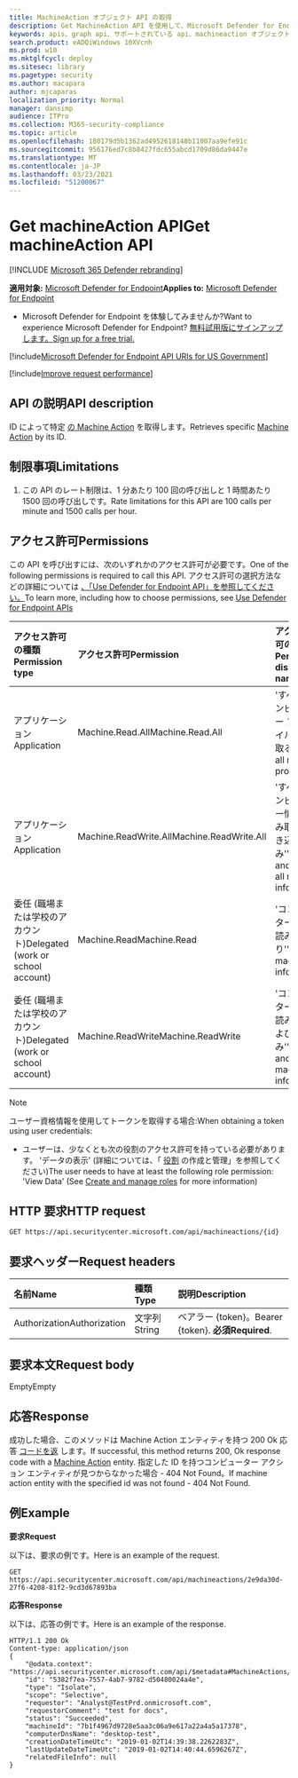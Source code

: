 ```yaml
---
title: MachineAction オブジェクト API の取得
description: Get MachineAction API を使用して、Microsoft Defender for Endpoint の ID で特定の Machine Action を取得する方法について説明します。
keywords: apis、graph api、サポートされている api、machineaction オブジェクト
search.product: eADQiWindows 10XVcnh
ms.prod: w10
ms.mktglfcycl: deploy
ms.sitesec: library
ms.pagetype: security
ms.author: macapara
author: mjcaparas
localization_priority: Normal
manager: dansimp
audience: ITPro
ms.collection: M365-security-compliance
ms.topic: article
ms.openlocfilehash: 180179d5b1362ad4952618148b11007aa9efe91c
ms.sourcegitcommit: 956176ed7c8b8427fdc655abcd1709d86da9447e
ms.translationtype: MT
ms.contentlocale: ja-JP
ms.lasthandoff: 03/23/2021
ms.locfileid: "51200067"
---
```

# <a name="get-machineaction-api"></a><span data-ttu-id="ada43-104">Get machineAction API</span><span class="sxs-lookup"><span data-stu-id="ada43-104">Get machineAction API</span></span>

[!INCLUDE [Microsoft 365 Defender rebranding](../../includes/microsoft-defender.md)]

<span data-ttu-id="ada43-105">**適用対象:** [Microsoft Defender for Endpoint](https://go.microsoft.com/fwlink/?linkid=2154037)</span><span class="sxs-lookup"><span data-stu-id="ada43-105">**Applies to:** [Microsoft Defender for Endpoint](https://go.microsoft.com/fwlink/?linkid=2154037)</span></span>

- <span data-ttu-id="ada43-106">Microsoft Defender for Endpoint を体験してみませんか?</span><span class="sxs-lookup"><span data-stu-id="ada43-106">Want to experience Microsoft Defender for Endpoint?</span></span> [<span data-ttu-id="ada43-107">無料試用版にサインアップします。</span><span class="sxs-lookup"><span data-stu-id="ada43-107">Sign up for a free trial.</span></span>](https://www.microsoft.com/microsoft-365/windows/microsoft-defender-atp?ocid=docs-wdatp-exposedapis-abovefoldlink) 

[!include[Microsoft Defender for Endpoint API URIs for US Government](../../includes/microsoft-defender-api-usgov.md)]

[!include[Improve request performance](../../includes/improve-request-performance.md)]


## <a name="api-description"></a><span data-ttu-id="ada43-108">API の説明</span><span class="sxs-lookup"><span data-stu-id="ada43-108">API description</span></span>
<span data-ttu-id="ada43-109">ID によって特定 [の Machine Action](machineaction.md) を取得します。</span><span class="sxs-lookup"><span data-stu-id="ada43-109">Retrieves specific [Machine Action](machineaction.md) by its ID.</span></span>


## <a name="limitations"></a><span data-ttu-id="ada43-110">制限事項</span><span class="sxs-lookup"><span data-stu-id="ada43-110">Limitations</span></span>
1. <span data-ttu-id="ada43-111">この API のレート制限は、1 分あたり 100 回の呼び出しと 1 時間あたり 1500 回の呼び出しです。</span><span class="sxs-lookup"><span data-stu-id="ada43-111">Rate limitations for this API are 100 calls per minute and 1500 calls per hour.</span></span>


## <a name="permissions"></a><span data-ttu-id="ada43-112">アクセス許可</span><span class="sxs-lookup"><span data-stu-id="ada43-112">Permissions</span></span>
<span data-ttu-id="ada43-113">この API を呼び出すには、次のいずれかのアクセス許可が必要です。</span><span class="sxs-lookup"><span data-stu-id="ada43-113">One of the following permissions is required to call this API.</span></span> <span data-ttu-id="ada43-114">アクセス許可の選択方法などの詳細については [、「Use Defender for Endpoint API」を参照してください。](apis-intro.md)</span><span class="sxs-lookup"><span data-stu-id="ada43-114">To learn more, including how to choose permissions, see [Use Defender for Endpoint APIs](apis-intro.md)</span></span>

<span data-ttu-id="ada43-115">アクセス許可の種類</span><span class="sxs-lookup"><span data-stu-id="ada43-115">Permission type</span></span> |   <span data-ttu-id="ada43-116">アクセス許可</span><span class="sxs-lookup"><span data-stu-id="ada43-116">Permission</span></span>  |   <span data-ttu-id="ada43-117">アクセス許可の表示名</span><span class="sxs-lookup"><span data-stu-id="ada43-117">Permission display name</span></span>
:---|:---|:---
<span data-ttu-id="ada43-118">アプリケーション</span><span class="sxs-lookup"><span data-stu-id="ada43-118">Application</span></span> |   <span data-ttu-id="ada43-119">Machine.Read.All</span><span class="sxs-lookup"><span data-stu-id="ada43-119">Machine.Read.All</span></span> |  <span data-ttu-id="ada43-120">'すべてのコンピューター プロファイルを読み取る'</span><span class="sxs-lookup"><span data-stu-id="ada43-120">'Read all machine profiles'</span></span>
<span data-ttu-id="ada43-121">アプリケーション</span><span class="sxs-lookup"><span data-stu-id="ada43-121">Application</span></span> |   <span data-ttu-id="ada43-122">Machine.ReadWrite.All</span><span class="sxs-lookup"><span data-stu-id="ada43-122">Machine.ReadWrite.All</span></span> | <span data-ttu-id="ada43-123">'すべてのコンピューター情報の読み取りと書き込み'</span><span class="sxs-lookup"><span data-stu-id="ada43-123">'Read and write all machine information'</span></span>
<span data-ttu-id="ada43-124">委任 (職場または学校のアカウント)</span><span class="sxs-lookup"><span data-stu-id="ada43-124">Delegated (work or school account)</span></span> | <span data-ttu-id="ada43-125">Machine.Read</span><span class="sxs-lookup"><span data-stu-id="ada43-125">Machine.Read</span></span> | <span data-ttu-id="ada43-126">'コンピューター情報の読み取り'</span><span class="sxs-lookup"><span data-stu-id="ada43-126">'Read machine information'</span></span>
<span data-ttu-id="ada43-127">委任 (職場または学校のアカウント)</span><span class="sxs-lookup"><span data-stu-id="ada43-127">Delegated (work or school account)</span></span> | <span data-ttu-id="ada43-128">Machine.ReadWrite</span><span class="sxs-lookup"><span data-stu-id="ada43-128">Machine.ReadWrite</span></span> | <span data-ttu-id="ada43-129">'コンピューター情報の読み取りおよび書き込み'</span><span class="sxs-lookup"><span data-stu-id="ada43-129">'Read and write machine information'</span></span>

>[!Note]
> <span data-ttu-id="ada43-130">ユーザー資格情報を使用してトークンを取得する場合:</span><span class="sxs-lookup"><span data-stu-id="ada43-130">When obtaining a token using user credentials:</span></span>
>- <span data-ttu-id="ada43-131">ユーザーは、少なくとも次の役割のアクセス許可を持っている必要があります。 'データの表示' (詳細については、「 [役割](user-roles.md) の作成と管理」を参照してください)</span><span class="sxs-lookup"><span data-stu-id="ada43-131">The user needs to have at least the following role permission: 'View Data' (See [Create and manage roles](user-roles.md) for more information)</span></span>

## <a name="http-request"></a><span data-ttu-id="ada43-132">HTTP 要求</span><span class="sxs-lookup"><span data-stu-id="ada43-132">HTTP request</span></span>
```
GET https://api.securitycenter.microsoft.com/api/machineactions/{id}
```

## <a name="request-headers"></a><span data-ttu-id="ada43-133">要求ヘッダー</span><span class="sxs-lookup"><span data-stu-id="ada43-133">Request headers</span></span>

<span data-ttu-id="ada43-134">名前</span><span class="sxs-lookup"><span data-stu-id="ada43-134">Name</span></span> | <span data-ttu-id="ada43-135">種類</span><span class="sxs-lookup"><span data-stu-id="ada43-135">Type</span></span> | <span data-ttu-id="ada43-136">説明</span><span class="sxs-lookup"><span data-stu-id="ada43-136">Description</span></span>
:---|:---|:---
<span data-ttu-id="ada43-137">Authorization</span><span class="sxs-lookup"><span data-stu-id="ada43-137">Authorization</span></span> | <span data-ttu-id="ada43-138">文字列</span><span class="sxs-lookup"><span data-stu-id="ada43-138">String</span></span> | <span data-ttu-id="ada43-139">ベアラー {token}。</span><span class="sxs-lookup"><span data-stu-id="ada43-139">Bearer {token}.</span></span> <span data-ttu-id="ada43-140">**必須**</span><span class="sxs-lookup"><span data-stu-id="ada43-140">**Required**.</span></span>


## <a name="request-body"></a><span data-ttu-id="ada43-141">要求本文</span><span class="sxs-lookup"><span data-stu-id="ada43-141">Request body</span></span>
<span data-ttu-id="ada43-142">Empty</span><span class="sxs-lookup"><span data-stu-id="ada43-142">Empty</span></span>

## <a name="response"></a><span data-ttu-id="ada43-143">応答</span><span class="sxs-lookup"><span data-stu-id="ada43-143">Response</span></span>
<span data-ttu-id="ada43-144">成功した場合、このメソッドは Machine Action エンティティを持つ 200 Ok 応答 [コードを返](machineaction.md) します。</span><span class="sxs-lookup"><span data-stu-id="ada43-144">If successful, this method returns 200, Ok response code with a [Machine Action](machineaction.md) entity.</span></span> <span data-ttu-id="ada43-145">指定した ID を持つコンピューター アクション エンティティが見つからなかった場合 - 404 Not Found。</span><span class="sxs-lookup"><span data-stu-id="ada43-145">If machine action entity with the specified id was not found - 404 Not Found.</span></span>

## <a name="example"></a><span data-ttu-id="ada43-146">例</span><span class="sxs-lookup"><span data-stu-id="ada43-146">Example</span></span>

<span data-ttu-id="ada43-147">**要求**</span><span class="sxs-lookup"><span data-stu-id="ada43-147">**Request**</span></span>

<span data-ttu-id="ada43-148">以下は、要求の例です。</span><span class="sxs-lookup"><span data-stu-id="ada43-148">Here is an example of the request.</span></span>

```
GET https://api.securitycenter.microsoft.com/api/machineactions/2e9da30d-27f6-4208-81f2-9cd3d67893ba
```

<span data-ttu-id="ada43-149">**応答**</span><span class="sxs-lookup"><span data-stu-id="ada43-149">**Response**</span></span>

<span data-ttu-id="ada43-150">以下は、応答の例です。</span><span class="sxs-lookup"><span data-stu-id="ada43-150">Here is an example of the response.</span></span>


```
HTTP/1.1 200 Ok
Content-type: application/json
{
    "@odata.context": "https://api.securitycenter.microsoft.com/api/$metadata#MachineActions/$entity",
    "id": "5382f7ea-7557-4ab7-9782-d50480024a4e",
    "type": "Isolate",
    "scope": "Selective",
    "requestor": "Analyst@TestPrd.onmicrosoft.com",
    "requestorComment": "test for docs",
    "status": "Succeeded",
    "machineId": "7b1f4967d9728e5aa3c06a9e617a22a4a5a17378",
    "computerDnsName": "desktop-test",
    "creationDateTimeUtc": "2019-01-02T14:39:38.2262283Z",
    "lastUpdateDateTimeUtc": "2019-01-02T14:40:44.6596267Z",
    "relatedFileInfo": null
}


```
